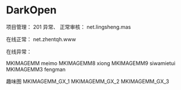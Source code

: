 # DarkOpen
项目管理： 201 异常、
正常审核：
net.lingsheng.mas

在线正常：
net.zhentqh.www

在线异常：




MKIMAGEMM meimo
MKIMAGEMM8 xiong
MKIMAGEMM9 siwamietui
MKIMAGEMM3 fengman


趣味图
MKIMAGEMM_GX_1
MKIMAGEMM_GX_2
MKIMAGEMM_GX_3
